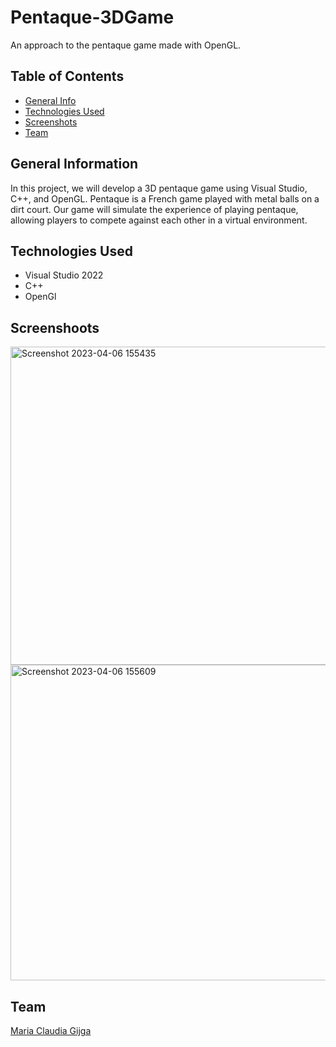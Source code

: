# Pentaque-3DGame
An approach to the pentaque game made with OpenGL.

## Table of Contents
* [General Info](#general-information)
* [Technologies Used](#technologies-used)
* [Screenshots](#screenshots)
* [Team](#team)

## General Information
In this project, we will develop a 3D pentaque game using Visual Studio, C++, and OpenGL. Pentaque is a French game played with metal balls on a dirt court. Our game will simulate the experience of playing pentaque, allowing players to compete against each other in a virtual environment.

## Technologies Used
- Visual Studio 2022
- C++
- OpenGl

## Screenshoots
<img width="509" alt="Screenshot 2023-04-06 155435" src="https://user-images.githubusercontent.com/65070564/230385145-f66c74ee-cfdc-43c2-a9de-b09179184dd2.png">
<img width="505" alt="Screenshot 2023-04-06 155609" src="https://user-images.githubusercontent.com/65070564/230385162-7e56adc4-057d-4866-a6dd-36a0233f667b.png">

## Team
[Maria Claudia Gijga](https://github.com/claudiaMaria12)
